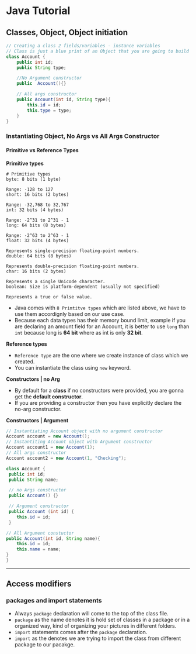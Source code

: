 
# Java Tutorial

## Classes, Object, Object initiation

```java
// Creating a class 2 fields/variables - instance variables
// Class is just a blue print of an Object that you are going to build
class Account {
    public int id;
    public String type;

    //No Argument constructor
    public  Account(){}

    // All args constructor
    public Account(int id, String type){
        this.id = id;
        this.type = type;
    }
}
```

### Instantiating Object, No Args vs All Args Constructor

#### Primitive vs Reference Types

**Primitive types**
```
# Primitive types
byte: 8 bits (1 byte)

Range: -128 to 127
short: 16 bits (2 bytes)

Range: -32,768 to 32,767
int: 32 bits (4 bytes)

Range: -2^31 to 2^31 - 1
long: 64 bits (8 bytes)

Range: -2^63 to 2^63 - 1
float: 32 bits (4 bytes)

Represents single-precision floating-point numbers.
double: 64 bits (8 bytes)

Represents double-precision floating-point numbers.
char: 16 bits (2 bytes)

Represents a single Unicode character.
boolean: Size is platform-dependent (usually not specified)

Represents a true or false value.
```
* Java comes with ```8 Primtitve types``` which are listed above, we have to use them accordignly based on our use case.
* Because each data types has their memory bound limit, example if you are declaring an amount field for an Account, it is better to use ```long``` than ```int``` because long is **64 bit** where as int is only **32 bit**.

**Reference types**

* ```Reference type``` are the one where we create instance of class which we created.
* You can instantiate the class using ```new``` keyword.

**Constructors | no Arg**
* By default for a **class** if no constructors were provided, you are gonna get the **default constructor**.
* If you are providing a constructor then you have explicitly declare the no-arg constructor.

**Constructors | Argument**

```java
// Instantiating Account object with no argument constructor
Account account = new Account();
// Instantiting Account object with Argument constructor
Account account1 = new Account(1);
// All args constructor
Account account2 = new Account(1, "Checking");

class Account {
 public int id;
 public String name;   

 // no Args constructor
 public Account() {}

 // Argument constructor
 public Account (int id) {
    this.id = id;
 }

// All Argument constuctor
public Account(int id, String name){
    this.id = id;
    this.name = name;
}
}
```
---

## Access modifiers

### packages and import statements

* Always ```package``` declaration will come to the top of the class file.
* ```package``` as the name denotes it is hold set of classes in a package or in a organized way, kind of organizing your pictures in different folders.
* ```import``` statements comes after the ```package``` declaration.
* ```import``` as the denotes we are trying to import the class from different package to our pacakge.


